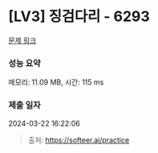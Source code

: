 # [LV3] 징검다리 - 6293

[문제 링크](https://softeer.ai/practice/6293) 

### 성능 요약

메모리: 11.09 MB, 시간: 115 ms

### 제출 일자

2024-03-22 16:22:06



> 출처: https://softeer.ai/practice
